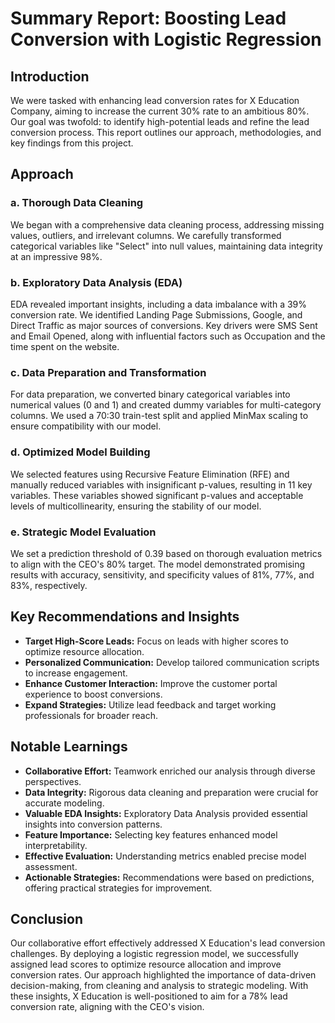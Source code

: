 # Summary Report: Boosting Lead Conversion with Logistic Regression

## Introduction

We were tasked with enhancing lead conversion rates for X Education Company, aiming to increase the current 30% rate to an ambitious 80%. Our goal was twofold: to identify high-potential leads and refine the lead conversion process. This report outlines our approach, methodologies, and key findings from this project.

## Approach

### a. Thorough Data Cleaning

We began with a comprehensive data cleaning process, addressing missing values, outliers, and irrelevant columns. We carefully transformed categorical variables like "Select" into null values, maintaining data integrity at an impressive 98%.

### b. Exploratory Data Analysis (EDA)

EDA revealed important insights, including a data imbalance with a 39% conversion rate. We identified Landing Page Submissions, Google, and Direct Traffic as major sources of conversions. Key drivers were SMS Sent and Email Opened, along with influential factors such as Occupation and the time spent on the website.

### c. Data Preparation and Transformation

For data preparation, we converted binary categorical variables into numerical values (0 and 1) and created dummy variables for multi-category columns. We used a 70:30 train-test split and applied MinMax scaling to ensure compatibility with our model.

### d. Optimized Model Building

We selected features using Recursive Feature Elimination (RFE) and manually reduced variables with insignificant p-values, resulting in 11 key variables. These variables showed significant p-values and acceptable levels of multicollinearity, ensuring the stability of our model.

### e. Strategic Model Evaluation

We set a prediction threshold of 0.39 based on thorough evaluation metrics to align with the CEO's 80% target. The model demonstrated promising results with accuracy, sensitivity, and specificity values of 81%, 77%, and 83%, respectively.

## Key Recommendations and Insights

- **Target High-Score Leads:** Focus on leads with higher scores to optimize resource allocation.
- **Personalized Communication:** Develop tailored communication scripts to increase engagement.
- **Enhance Customer Interaction:** Improve the customer portal experience to boost conversions.
- **Expand Strategies:** Utilize lead feedback and target working professionals for broader reach.

## Notable Learnings

- **Collaborative Effort:** Teamwork enriched our analysis through diverse perspectives.
- **Data Integrity:** Rigorous data cleaning and preparation were crucial for accurate modeling.
- **Valuable EDA Insights:** Exploratory Data Analysis provided essential insights into conversion patterns.
- **Feature Importance:** Selecting key features enhanced model interpretability.
- **Effective Evaluation:** Understanding metrics enabled precise model assessment.
- **Actionable Strategies:** Recommendations were based on predictions, offering practical strategies for improvement.

## Conclusion

Our collaborative effort effectively addressed X Education's lead conversion challenges. By deploying a logistic regression model, we successfully assigned lead scores to optimize resource allocation and improve conversion rates. Our approach highlighted the importance of data-driven decision-making, from cleaning and analysis to strategic modeling. With these insights, X Education is well-positioned to aim for a 78% lead conversion rate, aligning with the CEO's vision.
